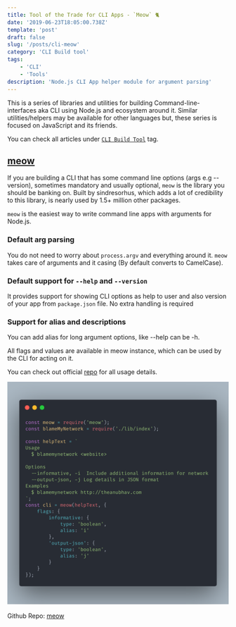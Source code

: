 ```yaml
---
title: Tool of the Trade for CLI Apps - `Meow` 🐈
date: '2019-06-23T18:05:00.738Z'
template: 'post'
draft: false
slug: '/posts/cli-meow'
category: 'CLI Build tool'
tags:
    - 'CLI'
    - 'Tools'
description: 'Node.js CLI App helper module for argument parsing'
---
```


This is a series of libraries and utilities for building Command-line-interfaces aka CLI using Node.js and ecosystem around it. Similar utilities/helpers may be available for other languages but, these series is focused on JavaScript and its friends.

You can check all articles under [`CLI Build Tool`](/category/cli-build-tool/) tag.

## [meow](https://github.com/sindresorhus/meow)

If you are building a CLI that has some command line options (args e.g --version), sometimes mandatory and usually optional, `meow` is the library you should be banking on. Built by sindresorhus, which adds a lot of credibility to this library, is nearly used by 1.5+ million other packages.

`meow` is the easiest way to write command line apps with arguments for Node.js.

### Default arg parsing

You do not need to worry about `process.argv` and everything around it. `meow` takes care of arguments and it casing (By default converts to CamelCase).

### Default support for `--help` and `--version`

It provides support for showing CLI options as help to user and also version of your app from `package.json` file. No extra handling is required

### Support for alias and descriptions

You can add alias for long argument options, like --help can be -h.

All flags and values are available in meow instance, which can be used by the CLI for acting on it.

You can check out official [repo](https://github.com/sindresorhus/meow) for all usage details.

![Screenshot](./meow.png)

Github Repo: [meow](https://github.com/sindresorhus/meow)

## <!-- other module yargs -->
